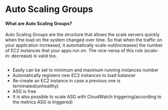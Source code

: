 # Auto Scaling Groups



#### What are Auto Scaling Groups?

Auto Scaling Groups are the structure that allows the scale servers quickly when the load on the system changed over time. So that when the traffic on your application increased, it automatically scale-out(increases) the number of EC2 instances that your apps run on. The vice-versa of this rule (scale-in: decrease) is valid too.

<figure><img src="https://docs.aws.amazon.com/images/autoscaling/ec2/userguide/images/as-basic-diagram.png" alt=""><figcaption></figcaption></figure>

* Easily can be set to minimum and maximum running instances number
* Automatically registers new EC2 instances to load balancer
* Re-create an EC2 instance in case a previous one is terminated(unhealthy)
* ASG is free
* It is also possible to scale ASG with CloudWatch triggering(according to the metrics ASG is triggered)

